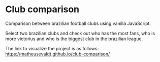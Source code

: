 # Club comparison

Comparison between brazilian football clubs using vanilla JavaScript.

Select two brazilian clubs and check out who has the most fans, who is more victorius and who is the biggest club in the brazilian league.

The link to visualize the project is as follows: https://matheusevaldt.github.io/club-comparison/